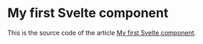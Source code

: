 # My first Svelte component

This is the source code of the article [My first Svelte component](https://dev.to/robertobutti/my-first-svelte-component-5e1k).
